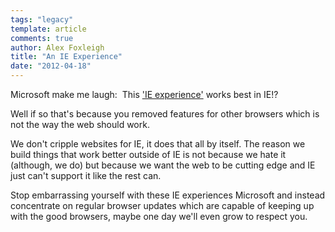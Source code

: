 ```yaml
---
tags: "legacy"
template: article 
comments: true 
author: Alex Foxleigh
title: "An IE Experience"
date: "2012-04-18"
---
```


Microsoft make me laugh:  This ['IE experience'](http://bit.ly/HOVSbp) works best in IE!?

Well if so that's because you removed features for other browsers which is not the way the web should work.

We don't cripple websites for IE, it does that all by itself. The reason we build things that work better outside of IE is not because we hate it (although, we do) but because we want the web to be cutting edge and IE just can't support it like the rest can.

Stop embarrassing yourself with these IE experiences Microsoft and instead concentrate on regular browser updates which are capable of keeping up with the good browsers, maybe one day we'll even grow to respect you.
